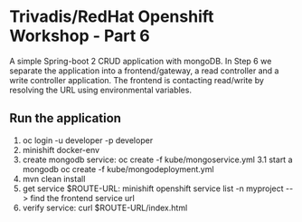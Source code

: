 # Trivadis/RedHat Openshift Workshop - Part 6

A simple Spring-boot 2 CRUD application with mongoDB. In Step 6 we separate the application into a frontend/gateway, a read controller and a write controller application. The frontend is contacting read/write by resolving the URL using environmental variables.
## Run the application

1. oc login -u developer -p developer
2. minishift docker-env
3. create mongodb service: oc create -f kube/mongoservice.yml 
3.1 start a mongodb  oc create -f kube/mongodeployment.yml
4. mvn clean install 
5. get service $ROUTE-URL: minishift openshift service list -n myproject --> find the frontend service url
6. verify service: curl $ROUTE-URL/index.html
